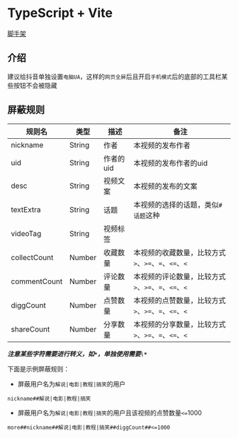 # TypeScript + Vite

[脚手架](https://github.com/lisonge/vite-plugin-monkey)

## 介绍

建议给抖音单独设置`电脑UA`，这样的`网页全屏`后且开启`手机模式`后的底部的工具栏某些按钮不会被隐藏

## 屏蔽规则

| 规则名       | 类型   | 描述      | 备注                                                |
| ------------ | ------ | --------- | --------------------------------------------------- |
| nickname     | String | 作者      | 本视频的发布作者                                    |
| uid          | String | 作者的uid | 本视频的发布作者的uid                               |
| desc         | String | 视频文案  | 本视频的发布的文案                                  |
| textExtra    | String | 话题      | 本视频的选择的话题，类似`#话题`这种                 |
| videoTag     | String | 视频标签  |                                                     |
| collectCount | Number | 收藏数量  | 本视频的收藏数量，比较方式`>`、`>=`、`=`、`<=`、`<` |
| commentCount | Number | 评论数量  | 本视频的评论数量，比较方式`>`、`>=`、`=`、`<=`、`<` |
| diggCount    | Number | 点赞数量  | 本视频的点赞数量，比较方式`>`、`>=`、`=`、`<=`、`<` |
| shareCount   | Number | 分享数量  | 本视频的分享数量，比较方式`>`、`>=`、`=`、`<=`、`<` |

***注意某些字符需要进行转义，如`*`，单独使用需要`\*`***

下面是示例屏蔽规则：

* 屏蔽用户名为`解说|电影|教程|搞笑`的用户

```text
nickname##解说|电影|教程|搞笑
```

* 屏蔽用户名为`解说|电影|教程|搞笑`的用户且该视频的点赞数量`<=`1000

```text
more##nickname##解说|电影|教程|搞笑##diggCount##<=1000
```
